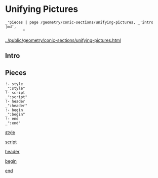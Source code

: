 # Unifying Pictures

    _"pieces | page /geometry/conic-sections/unifying-pictures, _'intro |md',
            "

[../public/geometry/conic-sections/unifying-pictures.html](# "save:")


## Intro

## Pieces

    !- style
    _":style"
    !- script
    _":script"
    !- header
    _":header"
    !- begin
    _":begin"
    !- end
    _":end"

[style]() 

[script]()

[header]()

[begin]()

[end]()

